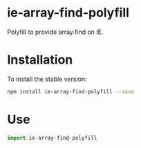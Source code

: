# ie-array-find-polyfill
Polyfill to provide array.find on IE.

# Installation
To install the stable version:

```zsh
npm install ie-array-find-polyfill --save
```

# Use
```javascript
import ie-array-find-polyfill
```
